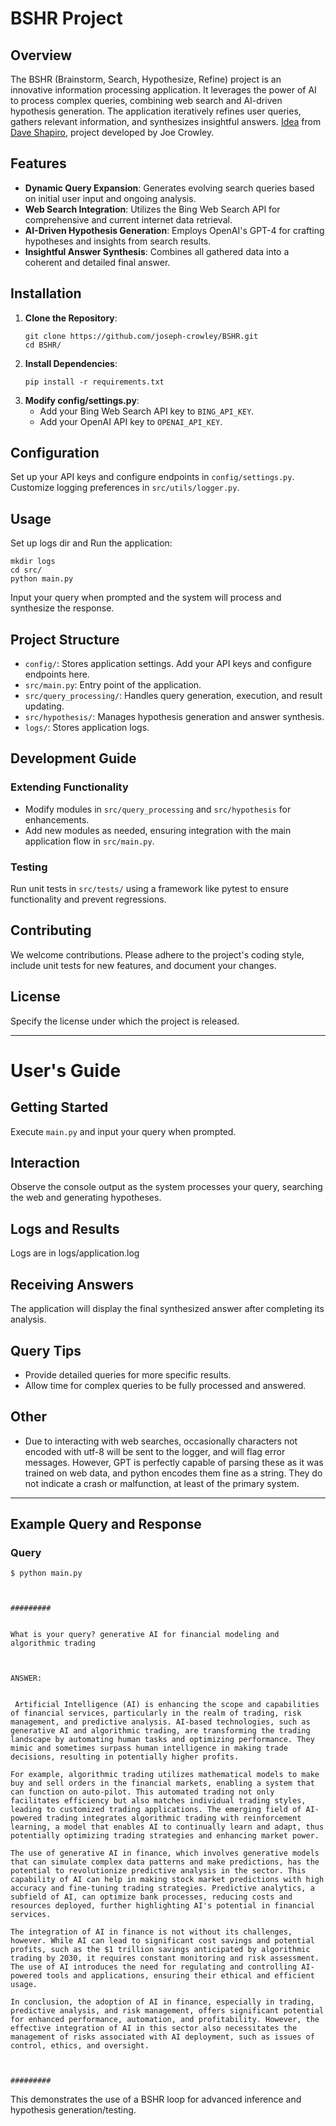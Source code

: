 # BSHR Project

## Overview

The BSHR (Brainstorm, Search, Hypothesize, Refine) project is an innovative information processing application. It leverages the power of AI to process complex queries, combining web search and AI-driven hypothesis generation. The application iteratively refines user queries, gathers relevant information, and synthesizes insightful answers. [Idea](https://youtu.be/WJ3Yk07ETP0?t=1071) from [Dave Shapiro](https://github.com/daveshap/BSHR_Loop), project developed by Joe Crowley.

## Features

- **Dynamic Query Expansion**: Generates evolving search queries based on initial user input and ongoing analysis.
- **Web Search Integration**: Utilizes the Bing Web Search API for comprehensive and current internet data retrieval.
- **AI-Driven Hypothesis Generation**: Employs OpenAI's GPT-4 for crafting hypotheses and insights from search results.
- **Insightful Answer Synthesis**: Combines all gathered data into a coherent and detailed final answer.

## Installation

1. **Clone the Repository**:
   ```
   git clone https://github.com/joseph-crowley/BSHR.git
   cd BSHR/
   ```
2. **Install Dependencies**:
   ```
   pip install -r requirements.txt
   ```
3. **Modify config/settings.py**:
   - Add your Bing Web Search API key to `BING_API_KEY`.
   - Add your OpenAI API key to `OPENAI_API_KEY`.

## Configuration

Set up your API keys and configure endpoints in `config/settings.py`. Customize logging preferences in `src/utils/logger.py`.

## Usage

Set up logs dir and Run the application:

```
mkdir logs
cd src/
python main.py
```

Input your query when prompted and the system will process and synthesize the response.

## Project Structure

- `config/`: Stores application settings. Add your API keys and configure endpoints here.
- `src/main.py`: Entry point of the application.
- `src/query_processing/`: Handles query generation, execution, and result updating.
- `src/hypothesis/`: Manages hypothesis generation and answer synthesis.
- `logs/`: Stores application logs.

## Development Guide

### Extending Functionality

- Modify modules in `src/query_processing` and `src/hypothesis` for enhancements.
- Add new modules as needed, ensuring integration with the main application flow in `src/main.py`.

### Testing

Run unit tests in `src/tests/` using a framework like pytest to ensure functionality and prevent regressions.

## Contributing

We welcome contributions. Please adhere to the project's coding style, include unit tests for new features, and document your changes.

## License

Specify the license under which the project is released.

---

# User's Guide

## Getting Started

Execute `main.py` and input your query when prompted.

## Interaction

Observe the console output as the system processes your query, searching the web and generating hypotheses.

## Logs and Results

Logs are in logs/application.log

## Receiving Answers

The application will display the final synthesized answer after completing its analysis.

## Query Tips

- Provide detailed queries for more specific results.
- Allow time for complex queries to be fully processed and answered.

## Other

- Due to interacting with web searches, occasionally characters not encoded with utf-8 will be sent to the logger, and will flag error messages. However, GPT is perfectly capable of parsing these as it was trained on web data, and python encodes them fine as a string. They do not indicate a crash or malfunction, at least of the primary system.

---

## Example Query and Response

### Query

```
$ python main.py



#########


What is your query? generative AI for financial modeling and algorithmic trading



ANSWER:


 Artificial Intelligence (AI) is enhancing the scope and capabilities of financial services, particularly in the realm of trading, risk management, and predictive analysis. AI-based technologies, such as generative AI and algorithmic trading, are transforming the trading landscape by automating human tasks and optimizing performance. They mimic and sometimes surpass human intelligence in making trade decisions, resulting in potentially higher profits.

For example, algorithmic trading utilizes mathematical models to make buy and sell orders in the financial markets, enabling a system that can function on auto-pilot. This automated trading not only facilitates efficiency but also matches individual trading styles, leading to customized trading applications. The emerging field of AI-powered trading integrates algorithmic trading with reinforcement learning, a model that enables AI to continually learn and adapt, thus potentially optimizing trading strategies and enhancing market power.

The use of generative AI in finance, which involves generative models that can simulate complex data patterns and make predictions, has the potential to revolutionize predictive analysis in the sector. This capability of AI can help in making stock market predictions with high accuracy and fine-tuning trading strategies. Predictive analytics, a subfield of AI, can optimize bank processes, reducing costs and resources deployed, further highlighting AI's potential in financial services.

The integration of AI in finance is not without its challenges, however. While AI can lead to significant cost savings and potential profits, such as the $1 trillion savings anticipated by algorithmic trading by 2030, it requires constant monitoring and risk assessment. The use of AI introduces the need for regulating and controlling AI-powered tools and applications, ensuring their ethical and efficient usage.

In conclusion, the adoption of AI in finance, especially in trading, predictive analysis, and risk management, offers significant potential for enhanced performance, automation, and profitability. However, the effective integration of AI in this sector also necessitates the management of risks associated with AI deployment, such as issues of control, ethics, and oversight.



#########
```

This demonstrates the use of a BSHR loop for advanced inference and hypothesis generation/testing.
